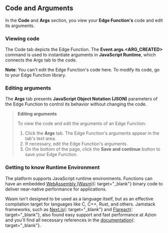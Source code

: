 ## Code and Arguments

In the **Code** and **Args** section, you view your **Edge Function's** code and edit its arguments.

### Viewing code

The Code tab depicts the Edge Function. The **Event.args.<ARG_CREATED>** command is used to instantiate arguments in **JavaScript Runtime**, which connects the Args tab to the code.

**Note**: You can't edit the Edge Function's code here. To modify its code, go to your Edge Function library.

### Editing arguments

The **Args** tab presents **JavaScript Object Notation (JSON)** parameters of the Edge Function to control its behavior without changing the code.

> **Editing arguments**
>
> To view the code and edit the arguments of an Edge Function:
>
> 1. Click the **Args** tab. The Edge Function's arguments appear in the tab's text area.
> 2. If necessary, edit the Edge Function's arguments.
> 3. On the bottom of the page, click the **Save and continue** button to save your Edge Function.

### Getting to know Runtime Environment

The platform supports JavaScript runtime environments. Functions can have an embedded [WebAssembly (Wasm)](https://www.azion.com/en/documentation/use-cases/webassembly-on-azion-platform){: target="_blank"} binary code to deliver near-native performance for applications.

Wasm isn't designed to be used as a language itself, but as an effective compilation target for languages like C, C++, Rust, and others. Jamstack frameworks, such as [Next.js](https://www.azion.com/en/documentation/use-cases/nextjs-on-azion-platform){: target="_blank"} and [Flareact](https://www.azion.com/en/documentation/use-cases/jamstack-using-flareact){: target="_blank"}, also found easy support and fast performance at Azion and you'll find all necessary references in the [documentation](https://www.azion.com/en/documentation/use-cases){: target="_blank"}.